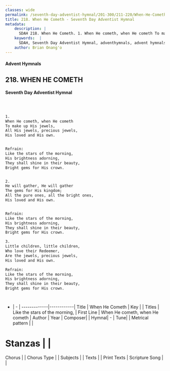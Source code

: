 ```yaml
---
classes: wide
permalink: /seventh-day-adventist-hymnal/201-300/211-220/When-He-Cometh/
title: 218. When He Cometh - Seventh Day Adventist Hymnal
metadata:
    description: |
      SDAH 218. When He Cometh. 1. When He cometh, when He cometh To make up His jewels, All His jewels, precious jewels, His loved and His own. 
    keywords:  |
      SDAH, Seventh Day Adventist Hymnal, adventhymnals, advent hymnals, When He Cometh, When He cometh, when He cometh ,Like the stars of the morning,
    author: Brian Onang'o
---
```


#### Advent Hymnals
## 218. WHEN HE COMETH
#### Seventh Day Adventist Hymnal

```txt



1.
When He cometh, when He cometh
To make up His jewels,
All His jewels, precious jewels,
His loved and His own.


Refrain:
Like the stars of the morning,
His brightness adorning,
They shall shine in their beauty,
Bright gems for His crown.


2.
He will gather, He will gather
The gems for His kingdom;
All the pure ones, all the bright ones,
His loved and His own.


Refrain:
Like the stars of the morning,
His brightness adorning,
They shall shine in their beauty,
Bright gems for His crown.

3.
Little children, little children,
Who love their Redeemer,
Are the jewels, precious jewels,
His loved and His own.

Refrain:
Like the stars of the morning,
His brightness adorning,
They shall shine in their beauty,
Bright gems for His crown.




```

- |   -  |
-------------|------------|
Title | When He Cometh |
Key |  |
Titles | Like the stars of the morning, |
First Line | When He cometh, when He cometh |
Author | 
Year | 
Composer|  |
Hymnal|  - |
Tune|  |
Metrical pattern | |
# Stanzas |  |
Chorus |  |
Chorus Type |  |
Subjects |  |
Texts |  |
Print Texts | 
Scripture Song |  |
  
